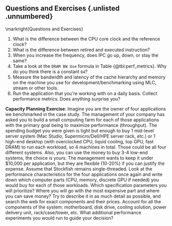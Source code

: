 ## Questions and Exercises {.unlisted .unnumbered}

\markright{Questions and Exercises}

1. What is the difference between the CPU core clock and the reference clock?
2. What is the difference between retired and executed instruction?
3. When you increase the frequency, does IPC go up, down, or stay the same?
4. Take a look at the `DRAM BW Use` formula in Table {@tbl:perf_metrics}. Why do you think there is a constant `64`?
5. Measure the bandwidth and latency of the cache hierarchy and memory on the machine you use for development/benchmarking using MLC, stream or other tools.
6. Run the application that you're working with on a daily basis. Collect performance metrics. Does anything surprise you?

**Capacity Planning Exercise**: Imagine you are the owner of four applications we benchmarked in the case study. The management of your company has asked you to build a small computing farm for each of those applications with the primary goal being to maximize performance (throughput). The spending budget you were given is tight but enough to buy 1 mid-level server system (Mac Studio, Supermicro/Dell/HPE server rack, etc.) or 1 high-end desktop (with overclocked CPU, liquid cooling, top GPU, fast DRAM) to run each workload, so 4 machines in total. Those could be all four different systems. Also, you can use the money to buy 3-4 low-end systems, the choice is yours. The management wants to keep it under $10,000 per application, but they are flexible (10-20%) if you can justify the expense. Assume that Stockfish remains single-threaded. Look at the performance characteristics for the four applications once again and write down which computer parts (CPU, memory, discrete GPU if needed) you would buy for each of those workloads. Which specification parameters you will prioritize? Where you will go with the most expensive part and where you can save money? Try to describe it in as much detail as possible, and search the web for exact components and their prices. Account for all the components of the system: motherboard, disk drive, cooling solution, power delivery unit, rack/case/tower, etc. What additional performance experiments you would run to guide your decision?